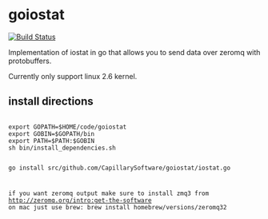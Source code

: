 goiostat
========
[![Build Status](https://travis-ci.org/CapillarySoftware/goiostat.png)](https://travis-ci.org/CapillarySoftware/goiostat)

Implementation of iostat in go that allows you to send data over zeromq with protobuffers.

Currently only support linux 2.6 kernel.

<h2>install directions</h2>
<pre><code>
export GOPATH=$HOME/code/goiostat
export GOBIN=$GOPATH/bin
export PATH=$PATH:$GOBIN
sh bin/install_dependencies.sh

go install src/github.com/CapillarySoftware/goiostat/iostat.go

if you want zeromq output make sure to install zmq3 from http://zeromq.org/intro:get-the-software
on mac just use brew:
brew install homebrew/versions/zeromq32

</code></pre>
